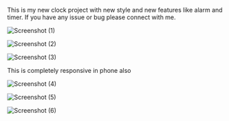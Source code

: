 This is my new clock project with new style and new features like alarm and timer. If you have any issue or bug please connect with me.

![Screenshot (1)](https://user-images.githubusercontent.com/88493369/185830001-de1ec1e6-ecfd-48b1-93ef-c21f2434785d.png)

![Screenshot (2)](https://user-images.githubusercontent.com/88493369/185830054-39bc90c3-ba7a-4a04-93a3-b8abe71fff3b.png)

![Screenshot (3)](https://user-images.githubusercontent.com/88493369/185830056-997661df-712a-45e5-bc41-c9d959b48597.png)

This is completely responsive in phone also

![Screenshot (4)](https://user-images.githubusercontent.com/88493369/185830059-57e4fe4e-c37a-42fa-8a1a-e1715ac12616.png)

![Screenshot (5)](https://user-images.githubusercontent.com/88493369/185830064-722f6c53-8a2e-4fbb-a5aa-a57db7dedcc8.png)

![Screenshot (6)](https://user-images.githubusercontent.com/88493369/185830069-62749d29-5989-4b51-a144-3cd7fde7f2fc.png)
